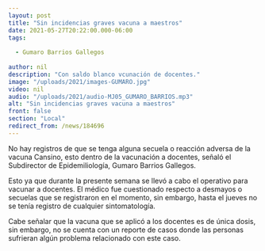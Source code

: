 ```yaml
---
layout: post
title: "Sin incidencias graves vacuna a maestros"
date: 2021-05-27T20:22:00.000-06:00
tags:
  
  - Gumaro Barrios Gallegos
  
author: nil
description: "Con saldo blanco vcunación de docentes."
image: "/uploads/2021/images-GUMARO.jpg"
video: nil
audio: "/uploads/2021/audio-MJ05_GUMARO_BARRIOS.mp3"
alt: "Sin incidencias graves vacuna a maestros"
front: false
section: "Local"
redirect_from: /news/184696
---
```


No hay registros de que se tenga alguna secuela o reacción adversa de la vacuna Cansino, esto dentro de la vacunación a docentes, señaló el Subdirector de Epidemiliología, Gumaro Barrios Gallegos.

Esto ya que durante la presente semana se llevó a cabo el operativo para vacunar a docentes. El médico fue cuestionado respecto a desmayos o secuelas que se registraron en el momento, sin embargo, hasta el jueves no se tenía registro de cualquier sintomatología.

Cabe señalar que la vacuna que se aplicó a los docentes es de única dosis, sin embargo, no se cuenta con un reporte de casos donde las personas sufrieran algún problema relacionado con este caso.
